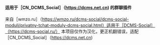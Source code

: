 #### 适用于［CN_DCMS_Social］（https://dcms.net.cn) 的群聊插件
来自［wmzo.ru］（https://wmzo.ru/dcms-social/dcms-social-moduli/privatny-tchat-moduly-dcms-social.html）适用于［DCMS-Social］（https://dcms-social.ru/）
本项目仅作为汉化，更正机翻错误，适配［CN_DCMS_Social］（https://dcms.net.cn) 

